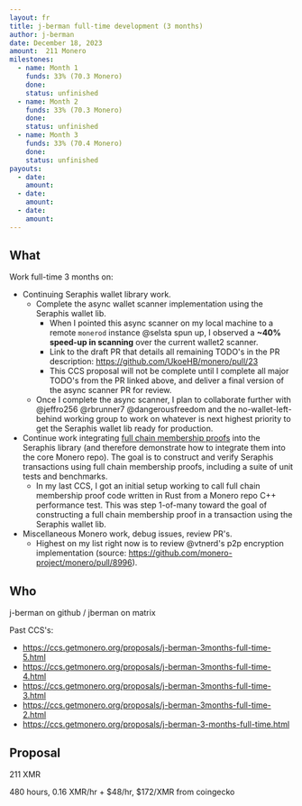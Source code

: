 ```yaml
---
layout: fr
title: j-berman full-time development (3 months)
author: j-berman
date: December 18, 2023
amount:  211 Monero
milestones:
  - name: Month 1
    funds: 33% (70.3 Monero)
    done:
    status: unfinished
  - name: Month 2
    funds: 33% (70.3 Monero)
    done:
    status: unfinished
  - name: Month 3
    funds: 33% (70.4 Monero)
    done:
    status: unfinished
payouts:
  - date:
    amount:
  - date:
    amount:
  - date:
    amount:
---
```


## What

Work full-time 3 months on:

- Continuing Seraphis wallet library work.
  - Complete the async wallet scanner implementation using the Seraphis wallet lib.
    - When I pointed this async scanner on my local machine to a remote `monerod` instance @selsta spun up, I observed a **~40% speed-up in scanning** over the current wallet2 scanner.
    - Link to the draft PR that details all remaining TODO's in the PR description: https://github.com/UkoeHB/monero/pull/23
    - This CCS proposal will not be complete until I complete all major TODO's from the PR linked above, and deliver a final version of the async scanner PR for review.
  - Once I complete the async scanner, I plan to collaborate further with @jeffro256 @rbrunner7 @dangerousfreedom and the no-wallet-left-behind working group to work on whatever is next highest priority to get the Seraphis wallet lib ready for production.
- Continue work integrating [full chain membership proofs](https://github.com/kayabaNerve/full-chain-membership-proofs/) into the Seraphis library (and therefore demonstrate how to integrate them into the core Monero repo). The goal is to construct and verify Seraphis transactions using full chain membership proofs, including a suite of unit tests and benchmarks.
  - In my last CCS, I got an initial setup working to call full chain membership proof code written in Rust from a Monero repo C++ performance test. This was step 1-of-many toward the goal of constructing a full chain membership proof in a transaction using the Seraphis wallet lib.
- Miscellaneous Monero work, debug issues, review PR's.
  - Highest on my list right now is to review @vtnerd's p2p encryption implementation (source: https://github.com/monero-project/monero/pull/8996).

## Who

j-berman on github / jberman on matrix

Past CCS's:
- https://ccs.getmonero.org/proposals/j-berman-3months-full-time-5.html
- https://ccs.getmonero.org/proposals/j-berman-3months-full-time-4.html
- https://ccs.getmonero.org/proposals/j-berman-3months-full-time-3.html
- https://ccs.getmonero.org/proposals/j-berman-3months-full-time-2.html
- https://ccs.getmonero.org/proposals/j-berman-3-months-full-time.html

## Proposal

211 XMR

480 hours, 0.16 XMR/hr + $48/hr, $172/XMR from coingecko
